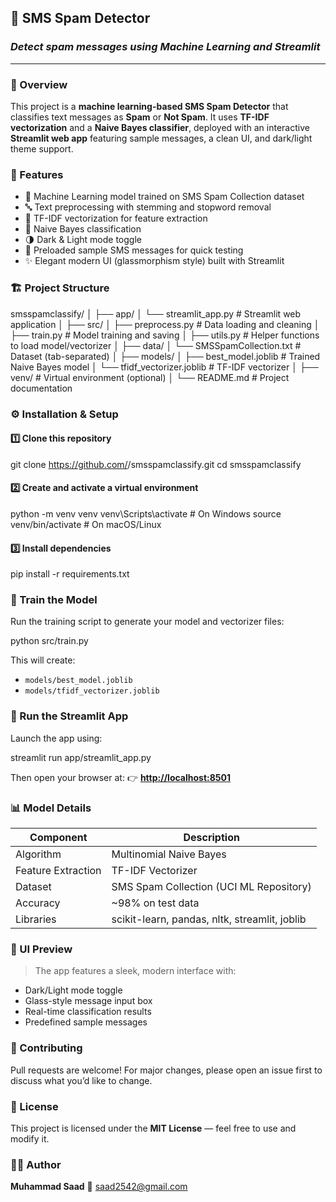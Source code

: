 ## 📩 SMS Spam Detector

### *Detect spam messages using Machine Learning and Streamlit*

---

### 🌟 Overview

This project is a **machine learning-based SMS Spam Detector** that classifies text messages as **Spam** or **Not Spam**.
It uses **TF-IDF vectorization** and a **Naive Bayes classifier**, deployed with an interactive **Streamlit web app** featuring sample messages, a clean UI, and dark/light theme support.



### 🧠 Features

* 🧩 Machine Learning model trained on SMS Spam Collection dataset
* 🔤 Text preprocessing with stemming and stopword removal
* 🧮 TF-IDF vectorization for feature extraction
* 🤖 Naive Bayes classification
* 🌗 Dark & Light mode toggle
* 💬 Preloaded sample SMS messages for quick testing
* ✨ Elegant modern UI (glassmorphism style) built with Streamlit



### 🏗️ Project Structure


smsspamclassify/
│
├── app/
│   └── streamlit_app.py           # Streamlit web application
│
├── src/
│   ├── preprocess.py              # Data loading and cleaning
│   ├── train.py                   # Model training and saving
│   ├── utils.py                   # Helper functions to load model/vectorizer
│
├── data/
│   └── SMSSpamCollection.txt      # Dataset (tab-separated)
│
├── models/
│   ├── best_model.joblib          # Trained Naive Bayes model
│   └── tfidf_vectorizer.joblib    # TF-IDF vectorizer
│
├── venv/                          # Virtual environment (optional)
│
└── README.md                      # Project documentation




### ⚙️ Installation & Setup

#### 1️⃣ Clone this repository


git clone https://github.com/<your-username>/smsspamclassify.git
cd smsspamclassify


#### 2️⃣ Create and activate a virtual environment


python -m venv venv
venv\Scripts\activate    # On Windows
source venv/bin/activate # On macOS/Linux


#### 3️⃣ Install dependencies


pip install -r requirements.txt



### 🧠 Train the Model

Run the training script to generate your model and vectorizer files:

python src/train.py


This will create:

* `models/best_model.joblib`
* `models/tfidf_vectorizer.joblib`



### 🚀 Run the Streamlit App

Launch the app using:


streamlit run app/streamlit_app.py


Then open your browser at:
👉 **[http://localhost:8501](http://localhost:8501)**


### 📊 Model Details

| Component          | Description                                   |
| ------------------ | --------------------------------------------- |
| Algorithm          | Multinomial Naive Bayes                       |
| Feature Extraction | TF-IDF Vectorizer                             |
| Dataset            | SMS Spam Collection (UCI ML Repository)       |
| Accuracy           | ~98% on test data                             |
| Libraries          | scikit-learn, pandas, nltk, streamlit, joblib |



### 🎨 UI Preview

> The app features a sleek, modern interface with:

* Dark/Light mode toggle
* Glass-style message input box
* Real-time classification results
* Predefined sample messages



### 🤝 Contributing

Pull requests are welcome! For major changes, please open an issue first to discuss what you’d like to change.



### 🧾 License

This project is licensed under the **MIT License** — feel free to use and modify it.



### 👨‍💻 Author

**Muhammad Saad**
📧 saad2542@gmail.com

